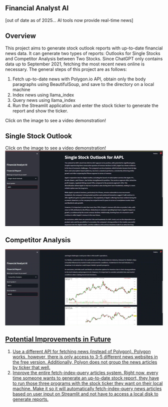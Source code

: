 ## Financial Analyst AI
[out of date as of 2025... AI tools now provide real-time news]

## Overview
This project aims to generate stock outlook reports with up-to-date financial news data. It can generate two types of reports: Outlooks for Single Stocks and Competitor Analysis between Two Stocks. Since ChatGPT only contains data up to September 2021, fetching the most recent news online is necessary. The general steps of this project are as follows:

1. Fetch up-to-date news with Polygon.io API, obtain only the body paragraphs using BeautifulSoup, and save to the directory on a local machine
2. Index news using llama_index
3. Query news using llama_index
4. Run the Streamlit application and enter the stock ticker to generate the report and show the ticker.
   
Click on the image to see a video demonstration! 

## Single Stock Outlook
Click on the image to see a video demonstration! 
<a href="https://www.youtube.com/watch?v=TyIPcXmA3xo">
  <img src="/assets/single_outlook.jpg">
</a>

## Competitor Analysis
<a href="https://www.youtube.com/watch?v=QzaDO9fqMIc">
  <img src="/assets/comp_analysis.jpg">

  ## Potential Improvements in Future
  1. Use a different API for fetching news (instead of Polygon). Polygon works, however, there is only access to 3-5 different news websites in the free version. Additionally, Polyon does not group the news articles by ticker that well.
  2. Improve the entire fetch-index-query articles system. Right now, every time someone wants to generate an up-to-date stock report, they have to run those three programs with the stock ticker they want on their local machine. Make it so it will automatically fetch-index-query news articles based on user input on Streamlit and not have to access a local disk to generate reports.
